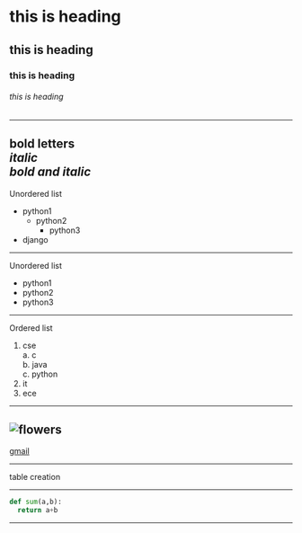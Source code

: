 # this is heading
## this is heading
### this is heading
###### this is heading
------------------
**bold letters**  
*italic*  
***bold and italic*** 
------------------
Unordered list  
- python1
  - python2
    - python3
- django
-----------------
Unordered list  
- python1
 - python2
  - python3
-----------------
Ordered list  
1. cse  
  a. c  
  b. java  
  c. python  
2. it
3. ece
-----------------
![flowers](https://miro.medium.com/max/10944/1*FjfYKbYlB29iDonBxs-ncg.jpeg)
----------------
[gmail](https://www.google.com)

---------------


table creation

------------------



```python
def sum(a,b):
  return a+b
```
-----------------
